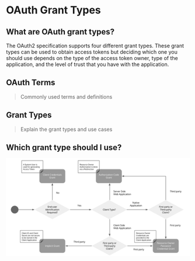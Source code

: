 # OAuth Grant Types

## What are OAuth grant types?

The OAuth2 specification supports four different grant types. These grant types can be used to obtain access tokens but deciding which one you should use depends on the type of the access token owner, type of the application, and the level of trust that you have with the application.

## OAuth Terms

> Commonly used terms and definitions

## Grant Types

> Explain the grant types and use cases

## Which grant type should I use? 

![oauth-grant-types-selection](../assets/img/guides/oauth-grant-types-selection.png)
